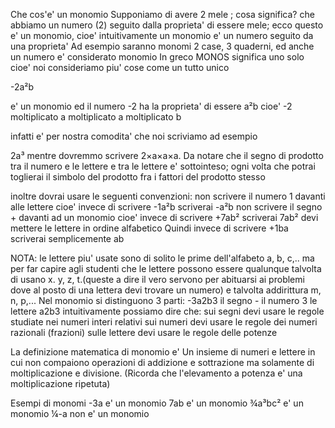 Che cos'e' un monomio
Supponiamo di avere 2 mele ; cosa significa? che abbiamo un numero (2) seguito dalla proprieta' di essere mele; ecco questo e' un monomio, cioe' intuitivamente  un monomio e' un numero seguito da una proprieta'
Ad esempio saranno monomi 2 case, 3 quaderni, ed anche un numero e' considerato monomio In greco MONOS significa uno solo cioe' noi consideriamo piu' cose come un tutto unico

-2a²b

e' un monomio ed il numero -2 ha la proprieta' di essere a²b cioe'
-2 moltiplicato a moltiplicato a moltiplicato b

infatti e' per nostra comodita' che noi scriviamo ad esempio

2a³
mentre dovremmo scrivere
2×a×a×a.
Da notare che il segno di prodotto tra il numero e le lettere e tra le lettere e' sottointeso; ogni volta che potrai toglierai il simbolo del prodotto fra i fattori del prodotto stesso

inoltre dovrai usare le seguenti convenzioni:
non scrivere il numero 1 davanti alle lettere cioe' invece di scrivere -1a²b scriverai -a²b
non scrivere il segno + davanti ad un monomio cioe' invece di scrivere +7ab² scriverai 7ab²
devi mettere le lettere in ordine alfabetico
Quindi invece di scrivere +1ba scriverai semplicemente ab

NOTA: le lettere piu' usate sono di solito le prime dell'alfabeto a, b, c,.. ma per far capire agli studenti che le lettere possono essere qualunque talvolta di usano x. y, z, t.(queste a dire il vero servono per abituarsi ai problemi dove al posto di una lettera devi trovare un numero) e talvolta addirittura m, n, p,...
Nel monomio si distinguono 3 parti:
-3a2b3
il segno -         il numero 3         le lettere a2b3
intuitivamente possiamo dire che:
sui segni devi usare le regole studiate nei numeri interi relativi
sui numeri devi usare le regole dei numeri razionali (frazioni)
sulle lettere devi usare le regole delle potenze

La definizione matematica di monomio e'
Un insieme di numeri e lettere in cui non compaiono operazioni di addizione e sottrazione ma solamente di moltiplicazione e divisione.  (Ricorda che l'elevamento a potenza e' una moltiplicazione ripetuta)

Esempi di monomi
-3a   e' un monomio
7ab   e' un monomio
¾a³bc²   e' un monomio
¼-a non e' un monomio